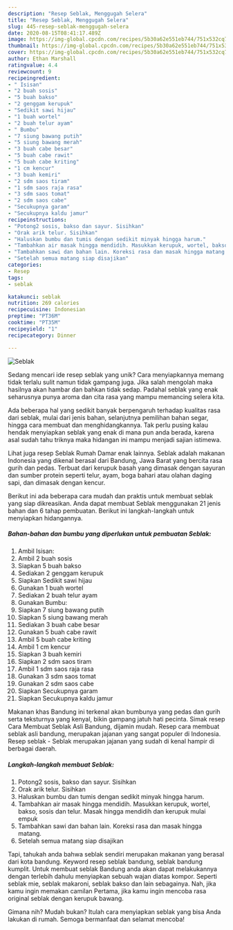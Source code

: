```yaml
---
description: "Resep Seblak, Menggugah Selera"
title: "Resep Seblak, Menggugah Selera"
slug: 445-resep-seblak-menggugah-selera
date: 2020-08-15T08:41:17.489Z
image: https://img-global.cpcdn.com/recipes/5b30a62e551eb744/751x532cq70/seblak-foto-resep-utama.jpg
thumbnail: https://img-global.cpcdn.com/recipes/5b30a62e551eb744/751x532cq70/seblak-foto-resep-utama.jpg
cover: https://img-global.cpcdn.com/recipes/5b30a62e551eb744/751x532cq70/seblak-foto-resep-utama.jpg
author: Ethan Marshall
ratingvalue: 4.4
reviewcount: 9
recipeingredient:
- " Isisan"
- "2 buah sosis"
- "5 buah bakso"
- "2 genggam kerupuk"
- "Sedikit sawi hijau"
- "1 buah wortel"
- "2 buah telur ayam"
- " Bumbu"
- "7 siung bawang putih"
- "5 siung bawang merah"
- "3 buah cabe besar"
- "5 buah cabe rawit"
- "5 buah cabe kriting"
- "1 cm kencur"
- "3 buah kemiri"
- "2 sdm saos tiram"
- "1 sdm saos raja rasa"
- "3 sdm saos tomat"
- "2 sdm saos cabe"
- "Secukupnya garam"
- "Secukupnya kaldu jamur"
recipeinstructions:
- "Potong2 sosis, bakso dan sayur. Sisihkan"
- "Orak arik telur. Sisihkan"
- "Haluskan bumbu dan tumis dengan sedikit minyak hingga harum."
- "Tambahkan air masak hingga mendidih. Masukkan kerupuk, wortel, bakso, sosis dan telur. Masak hingga mendidih dan kerupuk mulai empuk"
- "Tambahkan sawi dan bahan lain. Koreksi rasa dan masak hingga matang."
- "Setelah semua matang siap disajikan"
categories:
- Resep
tags:
- seblak

katakunci: seblak 
nutrition: 269 calories
recipecuisine: Indonesian
preptime: "PT36M"
cooktime: "PT35M"
recipeyield: "1"
recipecategory: Dinner

---
```



![Seblak](https://img-global.cpcdn.com/recipes/5b30a62e551eb744/751x532cq70/seblak-foto-resep-utama.jpg)

Sedang mencari ide resep seblak yang unik? Cara menyiapkannya memang tidak terlalu sulit namun tidak gampang juga. Jika salah mengolah maka hasilnya akan hambar dan bahkan tidak sedap. Padahal seblak yang enak seharusnya punya aroma dan cita rasa yang mampu memancing selera kita.

Ada beberapa hal yang sedikit banyak berpengaruh terhadap kualitas rasa dari seblak, mulai dari jenis bahan, selanjutnya pemilihan bahan segar, hingga cara membuat dan menghidangkannya. Tak perlu pusing kalau hendak menyiapkan seblak yang enak di mana pun anda berada, karena asal sudah tahu triknya maka hidangan ini mampu menjadi sajian istimewa.

Lihat juga resep Seblak Rumah Damar enak lainnya. Seblak adalah makanan Indonesia yang dikenal berasal dari Bandung, Jawa Barat yang bercita rasa gurih dan pedas. Terbuat dari kerupuk basah yang dimasak dengan sayuran dan sumber protein seperti telur, ayam, boga bahari atau olahan daging sapi, dan dimasak dengan kencur.


Berikut ini ada beberapa cara mudah dan praktis untuk membuat seblak yang siap dikreasikan. Anda dapat membuat Seblak menggunakan 21 jenis bahan dan 6 tahap pembuatan. Berikut ini langkah-langkah untuk menyiapkan hidangannya.

<!--inarticleads1-->

##### Bahan-bahan dan bumbu yang diperlukan untuk pembuatan Seblak:

1. Ambil  Isisan:
1. Ambil 2 buah sosis
1. Siapkan 5 buah bakso
1. Sediakan 2 genggam kerupuk
1. Siapkan Sedikit sawi hijau
1. Gunakan 1 buah wortel
1. Sediakan 2 buah telur ayam
1. Gunakan  Bumbu:
1. Siapkan 7 siung bawang putih
1. Siapkan 5 siung bawang merah
1. Sediakan 3 buah cabe besar
1. Gunakan 5 buah cabe rawit
1. Ambil 5 buah cabe kriting
1. Ambil 1 cm kencur
1. Siapkan 3 buah kemiri
1. Siapkan 2 sdm saos tiram
1. Ambil 1 sdm saos raja rasa
1. Gunakan 3 sdm saos tomat
1. Gunakan 2 sdm saos cabe
1. Siapkan Secukupnya garam
1. Siapkan Secukupnya kaldu jamur


Makanan khas Bandung ini terkenal akan bumbunya yang pedas dan gurih serta teksturnya yang kenyal, bikin gampang jatuh hati pecinta. Simak resep Cara Membuat Seblak Asli Bandung, dijamin mudah. Resep cara membuat seblak asli bandung, merupakan jajanan yang sangat populer di Indonesia. Resep seblak - Seblak merupakan jajanan yang sudah di kenal hampir di berbagai daerah. 

<!--inarticleads2-->

##### Langkah-langkah membuat Seblak:

1. Potong2 sosis, bakso dan sayur. Sisihkan
1. Orak arik telur. Sisihkan
1. Haluskan bumbu dan tumis dengan sedikit minyak hingga harum.
1. Tambahkan air masak hingga mendidih. Masukkan kerupuk, wortel, bakso, sosis dan telur. Masak hingga mendidih dan kerupuk mulai empuk
1. Tambahkan sawi dan bahan lain. Koreksi rasa dan masak hingga matang.
1. Setelah semua matang siap disajikan


Tapi, tahukah anda bahwa seblak sendiri merupakan makanan yang berasal dari kota bandung. Keyword resep seblak bandung, seblak bandung kumplit. Untuk membuat seblak Bandung anda akan dapat melakukannya dengan terlebih dahulu menyiapkan sebuah wajan diatas kompor. Seperti seblak mie, seblak makaroni, seblak bakso dan lain sebagainya. Nah, jika kamu ingin memakan camilan Pertama, jika kamu ingin mencoba rasa original seblak dengan kerupuk bawang. 

Gimana nih? Mudah bukan? Itulah cara menyiapkan seblak yang bisa Anda lakukan di rumah. Semoga bermanfaat dan selamat mencoba!
